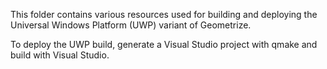 This folder contains various resources used for building and deploying the Universal Windows Platform (UWP) variant of Geometrize.

To deploy the UWP build, generate a Visual Studio project with qmake and build with Visual Studio.
